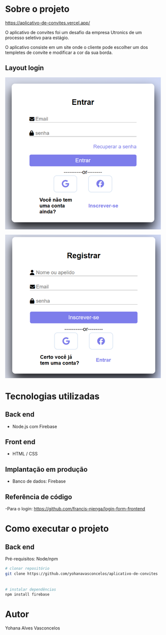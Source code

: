 # Sobre o projeto

https://aplicativo-de-convites.vercel.app/

O aplicativo de convites foi um desafio da empresa Utronics de um processo seletivo para estágio.

O aplicativo consiste em um site onde o cliente pode escolher um dos templetes de convite e modificar a cor da sua borda.


## Layout login
![Web 1](https://github.com/yohanavasconcelos/aplicativo-de-convites/blob/main/assets/layout_login1.png)

![Web 2](https://github.com/yohanavasconcelos/aplicativo-de-convites/blob/main/assets/layout_login2.png)


# Tecnologias utilizadas
## Back end
- Node.js com Firebase
## Front end
- HTML / CSS 
## Implantação em produção
- Banco de dados: Firebase

## Referência de código 
-Para o login: https://github.com/francis-njenga/login-form-frontend

# Como executar o projeto

## Back end
Pré-requisitos: Node/npm

```bash
# clonar repositório
git clone https://github.com/yohanavasconcelos/aplicativo-de-convites


# instalar dependências
npm install firebase

```

# Autor

Yohana Alves Vasconcelos
